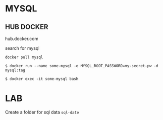 # MYSQL

## HUB DOCKER
hub.docker.com

search for mysql

```docker pull mysql```

```$ docker run --name some-mysql -e MYSQL_ROOT_PASSWORD=my-secret-pw -d mysql:tag```


```$ docker exec -it some-mysql bash```

# LAB
Create a folder for sql data ```sql-date```


